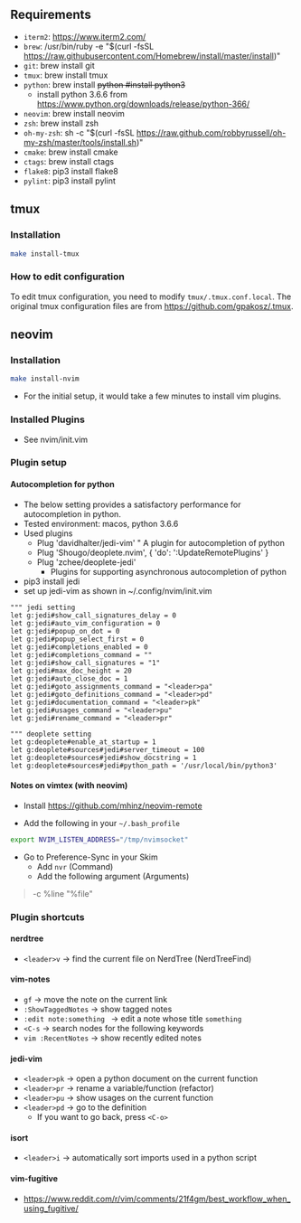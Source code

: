 
## Requirements
* `iterm2`: https://www.iterm2.com/
* `brew`: /usr/bin/ruby -e "$(curl -fsSL https://raw.githubusercontent.com/Homebrew/install/master/install)"
* `git`: brew install git
* `tmux`: brew install tmux
* `python`: brew install ~~python #install python3~~
    - install python 3.6.6 from https://www.python.org/downloads/release/python-366/
* `neovim`: brew install neovim
* `zsh`: brew install zsh
* `oh-my-zsh`: sh -c "$(curl -fsSL https://raw.github.com/robbyrussell/oh-my-zsh/master/tools/install.sh)"
* `cmake`: brew install cmake
* `ctags`: brew install ctags
* `flake8`: pip3 install flake8
* `pylint`: pip3 install pylint

## tmux
### Installation
```bash
make install-tmux
```

### How to edit configuration
To edit tmux configuration, you need to modify `tmux/.tmux.conf.local`.
The original tmux configuration files are from https://github.com/gpakosz/.tmux.

## neovim
### Installation
```bash
make install-nvim
```
* For the initial setup, it would take a few minutes to install vim plugins.

### Installed Plugins
* See nvim/init.vim

### Plugin setup
#### Autocompletion for python
* The below setting provides a satisfactory performance for autocompletion in python.
* Tested environment: macos, python 3.6.6
* Used plugins
    - Plug 'davidhalter/jedi-vim' " A plugin for autocompletion of python
    - Plug 'Shougo/deoplete.nvim', { 'do': ':UpdateRemotePlugins' }
    - Plug 'zchee/deoplete-jedi'
        - Plugins for supporting asynchronous autocompletion of python
* pip3 install jedi
* set up jedi-vim as shown in ~/.config/nvim/init.vim
```vimrc
""" jedi setting
let g:jedi#show_call_signatures_delay = 0
let g:jedi#auto_vim_configuration = 0
let g:jedi#popup_on_dot = 0
let g:jedi#popup_select_first = 0
let g:jedi#completions_enabled = 0
let g:jedi#completions_command = ""
let g:jedi#show_call_signatures = "1"
let g:jedi#max_doc_height = 20
let g:jedi#auto_close_doc = 1
let g:jedi#goto_assignments_command = "<leader>pa"
let g:jedi#goto_definitions_command = "<leader>pd"
let g:jedi#documentation_command = "<leader>pk"
let g:jedi#usages_command = "<leader>pu"
let g:jedi#rename_command = "<leader>pr"

""" deoplete setting
let g:deoplete#enable_at_startup = 1
let g:deoplete#sources#jedi#server_timeout = 100
let g:deoplete#sources#jedi#show_docstring = 1
let g:deoplete#sources#jedi#python_path = '/usr/local/bin/python3'
```

#### Notes on vimtex (with neovim)
* Install https://github.com/mhinz/neovim-remote

* Add the following in your `~/.bash_profile`
```bash
export NVIM_LISTEN_ADDRESS="/tmp/nvimsocket"
```

* Go to Preference-Sync in your Skim
    - Add `nvr` (Command)
    - Add the following argument (Arguments)
> -c %line "%file"


### Plugin shortcuts
#### nerdtree
* `<leader>v` → find the current file on NerdTree (NerdTreeFind)

#### vim-notes
* `gf` → move the note on the current link
* `:ShowTaggedNotes` → show tagged notes
* `:edit note:something ` → edit a note whose title `something`
* `<C-s` → search nodes for the following keywords 
* `vim :RecentNotes` → show recently edited notes

#### jedi-vim
* `<leader>pk` → open a python document on the current function 
* `<leader>pr` → rename a variable/function (refactor)
* `<leader>pu` → show usages on the current function
* `<leader>pd` → go to the definition
    - If you want to go back, press `<C-o>`

#### isort
* `<leader>i` → automatically sort imports used in a python script


#### vim-fugitive
* https://www.reddit.com/r/vim/comments/21f4gm/best_workflow_when_using_fugitive/
